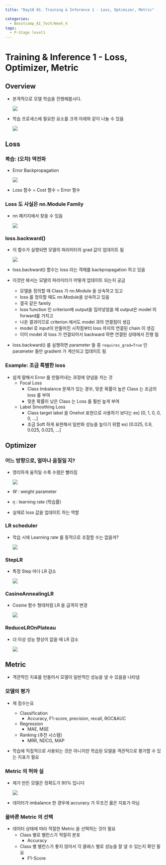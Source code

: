 ```yaml
---
title: "Day18 01. Training & Inference 1 - Loss, Optimizer, Metric"

categories:
  - Boostcamp_AI_Tech/Week_4
tags:
  - P-Stage level1
---
```


# Training & Inference 1 - Loss, Optimizer, Metric

## Overview

- 본격적으로 모델 학습을 진행해봅시다.

    ![]({{site.url}}/assets/images/2021-08-26-09-55-30.png)

- 학습 프로세스에 필요한 요소를 크게 아래와 같이 나눌 수 있음

    ![]({{site.url}}/assets/images/2021-08-26-09-56-03.png)

## Loss

### 복습: (오차) 역전파

- Error Backpropagation

    ![]({{site.url}}/assets/images/2021-08-26-09-56-52.png)

- Loss 함수 = Cost 함수 = Error 함수

### Loss 도 사실은 nn.Module Family

- nn 패키지에서 찾을 수 있음

    ![]({{site.url}}/assets/images/2021-08-26-09-59-25.png)

### loss.backward()

- 이 함수가 실행되면 모델의 파라미터의 grad 값이 업데이트 됨

    ![]({{site.url}}/assets/images/2021-08-26-10-01-26.png)

- loss.backward() 함수는 loss 라는 객체를 backpropagation 하고 있음
- 이것만 봐서는 모델의 파라미터가 어떻게 업데이트 되는지 궁금
  - 모델을 정의할 때 Class 가 nn.Module 을 상속하고 있고
  - loss 를 정의할 때도 nn.Module을 상속하고 있음
  - 결국 같은 family
  - loss function 인 criterion에 output을 집어넣었을 때 output은 model 의 forward를 거치고
  - 나온 결과이므로 criterion 에서도 model 과의 연결점이 생김
  - model 로 input이 만들어진 시작점부터 loss 까지의 연결된 chain 이 생김
  - 이미 model 과 loss 가 연결되어서 backward 하면 연결된 상태에서 진행 됨

- loss.backward() 를 실행하면 parameter 들 중 `requires_grad=True` 인 parameter 들만 gradient 가 계산되고 업데이트 됨

### Example: 조금 특별한 loss

- 쉽게 말해서 Error 를 만들어내는 과정에 양념을 치는 것
  - Focal Loss
    - Class Imbalance 문제가 있는 경우, 맞춘 확률이 높은 Class 는 조금의 loss 를 부여
    - 맞춘 확률이 낮은 Class 는 Loss 를 훨씬 높게 부여
  - Label Smoothing Loss
    - Class target label 을 Onehot 표현으로 사용하기 보다는 ex) [0, 1, 0, 0, 0, ...]
    - 조금 Soft 하게 표현해서 일반화 성능을 높이기 위함 ex) [0.025, 0.9, 0.025, 0.025, ...]

## Optimizer

### 어느 방향으로, 얼마나 움질일 지?

- 영리하게 움직일 수록 수렴은 빨라짐

    ![]({{site.url}}/assets/images/2021-08-26-10-15-15.png)

- $W$ : weight parameter
- $\eta$ : learning rate (학습률)
- 실제로 loss 값을 업데이트 하는 역할

### LR scheduler

- 학습 시에 Learning rate 를 동적으로 조절할 수는 없을까?

    ![]({{site.url}}/assets/images/2021-08-26-10-16-42.png)

### StepLR

- 특정 Step 마다 LR 감소

    ![]({{site.url}}/assets/images/2021-08-26-10-18-00.png)

### CasineAnnealingLR

- Cosine 함수 형태처럼 LR 을 급격히 변경

    ![]({{site.url}}/assets/images/2021-08-26-10-18-48.png)

### ReduceLROnPlateau

- 더 이상 성능 향상이 없을 때 LR 감소

    ![]({{site.url}}/assets/images/2021-08-26-10-20-11.png)

## Metric

- 객관적인 지표를 만들어서 모델이 일반적인 성능을 낼 수 있음을 나타냄

### 모델의 평가

- 제 점수는요
    - Classification
      - Accuracy, F1-score, precision, recall, ROC&AUC
    - Regression
      - MAE, MSE
    - Ranking (추천 시스템)
      - MRR, NDCG, MAP

- 학습에 직접적으로 사용되는 것은 아니지만 학습된 모델을 객관적으로 평가할 수 있는 지표가 필요

### Metric 의 허와 실

- 제가 만든 모델은 정확도가 90% 입니다

    ![]({{site.url}}/assets/images/2021-08-26-10-26-02.png)

- 데이터가 imbalance 한 경우에 accuracy 가 무조건 옳은 지표가 아님

### 올바른 Metric 의 선택

- 데이터 상태에 따라 적절한 Metric 을 선택하는 것이 필요
    - Class 별로 밸런스가 적절히 분포
      - Accuracy
    - Class 별 밸런스가 좋지 않아서 각 클래스 별로 성능을 잘 낼 수 있는지 확인 필요
      - F1-Score





